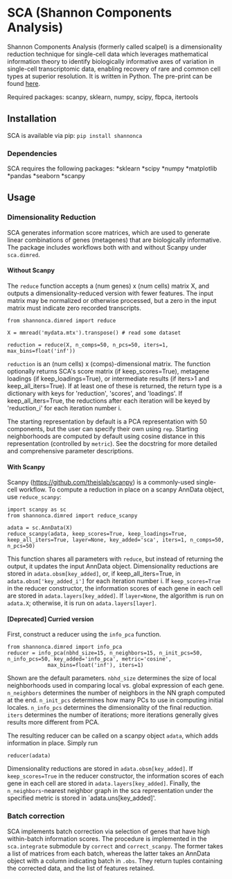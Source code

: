 # SCA (Shannon Components Analysis)

Shannon Components Analysis (formerly called scalpel) is a dimensionality reduction technique for single-cell data which leverages mathematical information theory to identify biologically informative axes of variation in single-cell transcriptomic data, enabling recovery of rare and common cell types at superior resolution. It is written in Python. The pre-print can be found [here](https://www.biorxiv.org/content/10.1101/2021.01.19.427303v1).

Required packages: scanpy, sklearn, numpy, scipy, fbpca, itertools

## Installation
SCA is available via pip:
```pip install shannonca```
### Dependencies
SCA requires the following packages:
*sklearn
*scipy
*numpy
*matplotlib
*pandas
*seaborn
*scanpy


## Usage
### Dimensionality Reduction
SCA generates information score matrices, which are used to generate linear combinations of genes (metagenes) that are biologically informative. The package includes workflows both with and without Scanpy under `sca.dimred`.

#### Without Scanpy
The `reduce` function accepts a (num genes) x (num cells) matrix X, and outputs a dimensionality-reduced version with fewer features. The input matrix may be normalized or otherwise processed, but a zero in the input matrix must indicate zero recorded transcripts.
```
from shannonca.dimred import reduce

X = mmread('mydata.mtx').transpose() # read some dataset

reduction = reduce(X, n_comps=50, n_pcs=50, iters=1, max_bins=float('inf'))
```
`reduction` is an (num cells) x (comps)-dimensional matrix. The function optionally returns SCA's score matrix (if keep_scores=True), metagene loadings (if keep_loadings=True), or intermediate results (if iters>1 and keep_all_iters=True). If at least one of these is returned, the return type is a dictionary with keys for 'reduction', 'scores', and 'loadings'. If keep_all_iters=True, the reductions after each iteration will be keyed by 'reduction_i' for each iteration number i. 

The starting representation by default is a PCA representation with 50 components, but the user can specify their own using `rep`. Starting neighborhoods are computed by default using cosine distance in this representation (controlled by `metric`). See the docstring for more detailed and comprehensive parameter descriptions.

#### With Scanpy
Scanpy (https://github.com/theislab/scanpy) is a commonly-used single-cell workflow. To compute a reduction in place on a scanpy AnnData object, use `reduce_scanpy`:
```
import scanpy as sc
from shannonca.dimred import reduce_scanpy

adata = sc.AnnData(X)
reduce_scanpy(adata, keep_scores=True, keep_loadings=True, keep_all_iters=True, layer=None, key_added='sca', iters=1, n_comps=50, n_pcs=50)
```
This function shares all parameters with `reduce`, but instead of returning the output, it updates the input AnnData object. Dimensionality reductions are stored in `adata.obsm[key_added]`, or, if keep_all_iters=True, in `adata.obsm['key_added_i']` for each iteration number i. If `keep_scores=True` in the reducer constructor, the information scores of each gene in each cell are stored in `adata.layers[key_added]`. If `layer=None`, the algorithm is run on `adata.X`; otherwise, it is run on `adata.layers[layer]`.

#### [Deprecated] Curried version

First, construct a reducer using the `info_pca` function.

```
from shannonca.dimred import info_pca
reducer = info_pca(nbhd_size=15, n_neighbors=15, n_init_pcs=50, n_info_pcs=50, key_added='info_pca', metric='cosine',
             max_bins=float('inf'), iters=1)
```
Shown are the default parameters. `nbhd_size` determines the size of local neighborhoods used in comparing local vs. global expression of each gene. `n_neighbors` determines the number of neighbors in the NN graph computed at the end. `n_init_pcs` determines how many PCs to use in computing initial locales. `n_info_pcs` determines the dimensionality of the final reduction. `iters` determines the number of iterations; more iterations generally gives results more different from PCA.

The resulting reducer can be called on a scanpy object `adata`, which adds information in place. Simply run
```
reducer(adata)
```
Dimensionality reductions are stored in `adata.obsm[key_added]`. If `keep_scores=True` in the reducer constructor, the information scores of each gene in each cell are stored in `adata.layers[key_added]`. Finally, the `n_neighbors`-nearest neighbor graph in the sca representation under the specified metric is stored in `adata.uns[key_added]'.

### Batch correction
SCA implements batch correction via selection of genes that have high within-batch information scores. The procedure is implemented  in the `sca.integrate` submodule by `correct` and `correct_scanpy`. The former takes a list of matrices from each batch, whereas the latter takes an AnnData object with a column indicating batch in `.obs`. They return tuples containing the corrected data, and the list of features retained.
